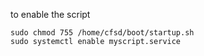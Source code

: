 
to enable the script
```
sudo chmod 755 /home/cfsd/boot/startup.sh
sudo systemctl enable myscript.service
```
